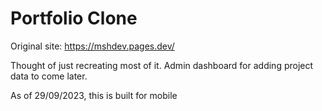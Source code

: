 # Portfolio Clone

Original site: https://mshdev.pages.dev/

Thought of just recreating most of it. Admin dashboard for adding project data to come later.

As of 29/09/2023, this is built for mobile
